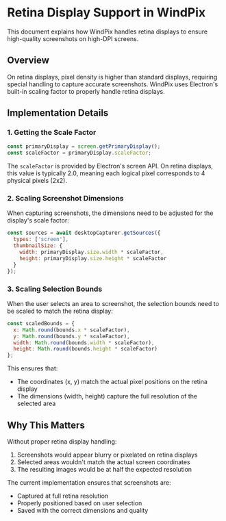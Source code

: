 # Retina Display Support in WindPix

This document explains how WindPix handles retina displays to ensure high-quality screenshots on high-DPI screens.

## Overview

On retina displays, pixel density is higher than standard displays, requiring special handling to capture accurate screenshots. WindPix uses Electron's built-in scaling factor to properly handle retina displays.

## Implementation Details

### 1. Getting the Scale Factor

```javascript
const primaryDisplay = screen.getPrimaryDisplay();
const scaleFactor = primaryDisplay.scaleFactor;
```

The `scaleFactor` is provided by Electron's screen API. On retina displays, this value is typically 2.0, meaning each logical pixel corresponds to 4 physical pixels (2x2).

### 2. Scaling Screenshot Dimensions

When capturing screenshots, the dimensions need to be adjusted for the display's scale factor:

```javascript
const sources = await desktopCapturer.getSources({
  types: ['screen'],
  thumbnailSize: {
    width: primaryDisplay.size.width * scaleFactor,
    height: primaryDisplay.size.height * scaleFactor
  }
});
```

### 3. Scaling Selection Bounds

When the user selects an area to screenshot, the selection bounds need to be scaled to match the retina display:

```javascript
const scaledBounds = {
  x: Math.round(bounds.x * scaleFactor),
  y: Math.round(bounds.y * scaleFactor),
  width: Math.round(bounds.width * scaleFactor),
  height: Math.round(bounds.height * scaleFactor)
};
```

This ensures that:
- The coordinates (x, y) match the actual pixel positions on the retina display
- The dimensions (width, height) capture the full resolution of the selected area

## Why This Matters

Without proper retina display handling:
1. Screenshots would appear blurry or pixelated on retina displays
2. Selected areas wouldn't match the actual screen coordinates
3. The resulting images would be at half the expected resolution

The current implementation ensures that screenshots are:
- Captured at full retina resolution
- Properly positioned based on user selection
- Saved with the correct dimensions and quality
